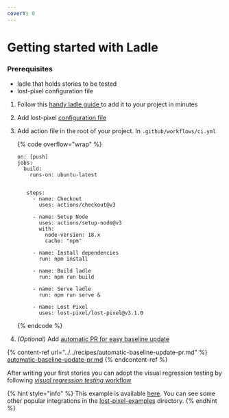 ```yaml
---
coverY: 0
---
```


# Getting started with Ladle

### Prerequisites

- ladle that holds stories to be tested
- lost-pixel configuration file

1. Follow this [handy ladle guide ](https://ladle.dev/docs/setup)to add it to your project in minutes
2. Add lost-pixel [configuration file](../../setup/project-configuration/modes.md#ladle)
3. Add action file in the root of your project. In `.github/workflows/ci.yml`

   {% code overflow="wrap" %}

   ```
   on: [push]
   jobs:
     build:
       runs-on: ubuntu-latest


      steps:
        - name: Checkout
          uses: actions/checkout@v3

        - name: Setup Node
          uses: actions/setup-node@v3
          with:
            node-version: 18.x
            cache: "npm"

        - name: Install dependencies
          run: npm install

        - name: Build ladle
          run: npm run build

        - name: Serve ladle
          run: npm run serve &

        - name: Lost Pixel
          uses: lost-pixel/lost-pixel@v3.1.0
   ```

   {% endcode %}

4. _(Optional)_ Add [automatic PR for easy baseline update](../../recipes/automatic-baseline-update-pr.md)

{% content-ref url="../../recipes/automatic-baseline-update-pr.md" %}
[automatic-baseline-update-pr.md](../../recipes/automatic-baseline-update-pr.md)
{% endcontent-ref %}

After writing your first stories you can adopt the visual regression testing by following [_visual regression testing_ workflow](../testing-workflow-github-actions.md)

{% hint style="info" %}
This example is available [here](https://github.com/lost-pixel/lost-pixel-examples/tree/main/example-ladle). You can see some other popular integrations in the [lost-pixel-examples](https://github.com/lost-pixel/lost-pixel-examples) directory.
{% endhint %}
